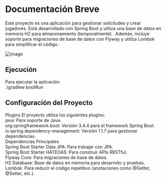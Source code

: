 # Documentación Breve
Este proyecto es una aplicación para gestionar solicitudes y crear jugadores. Está desarrollado con Spring Boot y utiliza una base de datos en memoria H2 para almacenamiento (temporalmente) . Además, incluye soporte para migraciones de base de datos con Flyway y utiliza Lombok para simplificar el código.

![image](https://github.com/user-attachments/assets/7d98266c-8a6d-4c18-9903-db257c44e062)

## Ejecución
Para ejecutar la aplicación  
.\gradlew bootRun

## Configuración del Proyecto
Plugins
El proyecto utiliza los siguientes plugins:  
java: Para soporte de Java.  
org.springframework.boot: Versión 3.4.4 para el framework Spring Boot.  
io.spring.dependency-management: Versión 1.1.7 para gestionar dependencias.  
Dependencias Principales  
Spring Boot Starter Data JPA: Para trabajar con JPA.  
Spring Boot Starter HATEOAS: Para construir APIs RESTful.  
Flyway Core: Para migraciones de base de datos.  
H2 Database: Base de datos en memoria para desarrollo y pruebas.  
Lombok: Para reducir el código repetitivo (anotaciones como @Getter, @Setter, etc.).  
